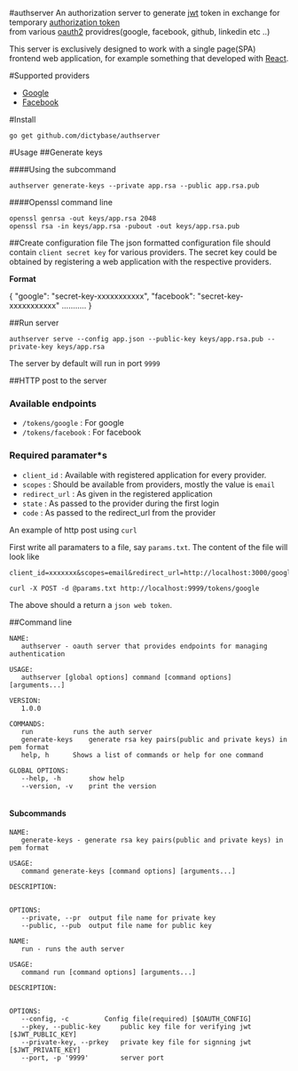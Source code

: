 #authserver
An authorization server to generate [jwt](http://jwt.io) token in exchange
for temporary [authorization token](https://tools.ietf.org/html/rfc6749#section-1.4)  
from various [oauth2](http://oauth.net/2/) providres(google, facebook, github, linkedin etc ..)

This server is exclusively designed to work with a single page(SPA) frontend web application, for example
something that developed with [React](http://facebook.github.io/react/index.html).

#Supported providers
* [Google](https://developers.google.com/identity/protocols/OAuth2UserAgent)
* [Facebook](https://developers.facebook.com/docs/facebook-login/manually-build-a-login-flow)

#Install
```
go get github.com/dictybase/authserver
```

#Usage
##Generate keys

####Using the subcommand

```authserver generate-keys --private app.rsa --public app.rsa.pub```

####Openssl command line

```
openssl genrsa -out keys/app.rsa 2048
openssl rsa -in keys/app.rsa -pubout -out keys/app.rsa.pub 
```

##Create configuration file
The json formatted configuration file should contain `client secret key` for various providers. The secret key
could be obtained by registering a web application with the respective providers.

__Format__

{
    "google": "secret-key-xxxxxxxxxxx",
    "facebook": "secret-key-xxxxxxxxxxx"
    ...........
}


##Run server
```
authserver serve --config app.json --public-key keys/app.rsa.pub --private-key keys/app.rsa
```
The server by default will run in port `9999`

##HTTP post to the server
### Available endpoints
* `/tokens/google` : For google
* `/tokens/facebook` : For facebook

### Required paramater*s
* `client_id` : Available with registered application for every provider.
* `scopes` : Should be available from providers, mostly the value is `email`
* `redirect_url` : As given in the registered application
* `state` : As passed to the provider during the first login
* `code` : As passed to the redirect_url from the provider

An example of http post using `curl`

First write all paramaters to a file, say `params.txt`. The content of the file will look like
```
client_id=xxxxxxx&scopes=email&redirect_url=http://localhost:3000/google/callback&state=google&code=xxxxxx
```

```
curl -X POST -d @params.txt http://localhost:9999/tokens/google
```
The above should a return a `json web token`.

##Command line
```
NAME:
   authserver - oauth server that provides endpoints for managing authentication

USAGE:
   authserver [global options] command [command options] [arguments...]

VERSION:
   1.0.0

COMMANDS:
   run			runs the auth server
   generate-keys	generate rsa key pairs(public and private keys) in pem format
   help, h		Shows a list of commands or help for one command
   
GLOBAL OPTIONS:
   --help, -h		show help
   --version, -v	print the version
   
```

#### Subcommands
```
NAME:
   generate-keys - generate rsa key pairs(public and private keys) in pem format

USAGE:
   command generate-keys [command options] [arguments...]

DESCRIPTION:
   

OPTIONS:
   --private, --pr 	output file name for private key
   --public, --pub 	output file name for public key
``` 
```
NAME:
   run - runs the auth server

USAGE:
   command run [command options] [arguments...]

DESCRIPTION:
   

OPTIONS:
   --config, -c 		Config file(required) [$OAUTH_CONFIG]
   --pkey, --public-key 	public key file for verifying jwt [$JWT_PUBLIC_KEY]
   --private-key, --prkey 	private key file for signning jwt [$JWT_PRIVATE_KEY]
   --port, -p '9999'		server port
```

